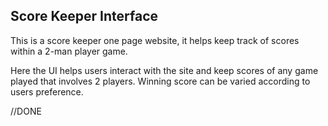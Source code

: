 ## Score Keeper Interface

This is a score keeper one page website, it helps keep track of scores within a 2-man player game.

Here the UI helps users interact with the site and keep scores of any game played that involves 2 players. Winning score can be varied according to users preference.

//DONE
